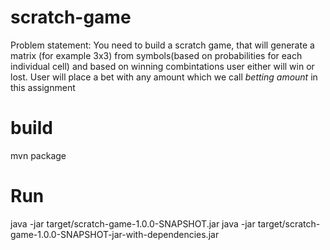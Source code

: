 # scratch-game
Problem statement: You need to build a scratch game, that will generate a matrix (for example 3x3) from symbols(based on probabilities for each individual cell) and based on winning combintations user either will win or lost. User will place a bet with any amount which we call *betting amount* in this assignment

# build
mvn package

# Run 
java -jar target/scratch-game-1.0.0-SNAPSHOT.jar
java -jar target/scratch-game-1.0.0-SNAPSHOT-jar-with-dependencies.jar